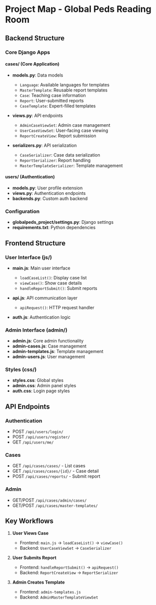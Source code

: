 # Project Map - Global Peds Reading Room

## Backend Structure

### Core Django Apps

#### cases/ (Core Application)
- **models.py**: Data models
  - `Language`: Available languages for templates
  - `MasterTemplate`: Reusable report templates
  - `Case`: Teaching case information
  - `Report`: User-submitted reports
  - `CaseTemplate`: Expert-filled templates

- **views.py**: API endpoints
  - `AdminCaseViewSet`: Admin case management
  - `UserCaseViewSet`: User-facing case viewing
  - `ReportCreateView`: Report submission

- **serializers.py**: API serialization
  - `CaseSerializer`: Case data serialization
  - `ReportSerializer`: Report handling
  - `MasterTemplateSerializer`: Template management

#### users/ (Authentication)
- **models.py**: User profile extension
- **views.py**: Authentication endpoints
- **backends.py**: Custom auth backend

### Configuration
- **globalpeds_project/settings.py**: Django settings
- **requirements.txt**: Python dependencies

## Frontend Structure

### User Interface (js/)
- **main.js**: Main user interface
  - `loadCaseList()`: Display case list
  - `viewCase()`: Show case details
  - `handleReportSubmit()`: Submit reports

- **api.js**: API communication layer
  - `apiRequest()`: HTTP request handler

- **auth.js**: Authentication logic

### Admin Interface (admin/)
- **admin.js**: Core admin functionality
- **admin-cases.js**: Case management
- **admin-templates.js**: Template management
- **admin-users.js**: User management

### Styles (css/)
- **styles.css**: Global styles
- **admin.css**: Admin panel styles
- **auth.css**: Login page styles

## API Endpoints

### Authentication
- POST `/api/users/login/`
- POST `/api/users/register/`
- GET `/api/users/me/`

### Cases
- GET `/api/cases/cases/` - List cases
- GET `/api/cases/cases/{id}/` - Case detail
- POST `/api/cases/reports/` - Submit report

### Admin
- GET/POST `/api/cases/admin/cases/`
- GET/POST `/api/cases/master-templates/`

## Key Workflows

1. **User Views Case**
   - Frontend: `main.js` → `loadCaseList()` → `viewCase()`
   - Backend: `UserCaseViewSet` → `CaseSerializer`

2. **User Submits Report**
   - Frontend: `handleReportSubmit()` → `apiRequest()`
   - Backend: `ReportCreateView` → `ReportSerializer`

3. **Admin Creates Template**
   - Frontend: `admin-templates.js`
   - Backend: `AdminMasterTemplateViewSet`
